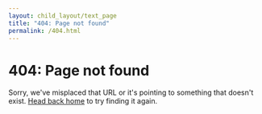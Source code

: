 ```yaml
---
layout: child_layout/text_page
title: "404: Page not found"
permalink: /404.html
---
```


# 404: Page not found

Sorry, we've misplaced that URL or it's pointing to something that doesn't exist. [Head back home](/) to try finding it again.